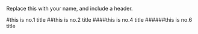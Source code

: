 Replace this with your name, and include a header.

#this is no.1 title
##this is no.2 title
####this is no.4 title
######this is no.6 title
